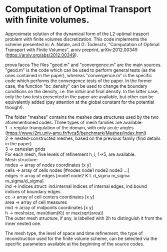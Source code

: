 # Computation of Optimal Transport with finite volumes. 

Approximate solution of the dynamical form of the L2 optimal trasport problem with finite volumes discretization.
This code implements the scheme presented in: A. Natale, and G. Todeschi, "Computation of Optimal 
Transport with Finite Volumes", arxiv preprint, arXiv:2012.00349 (https://arxiv.org/abs/2012.00349).

prova facca
The files "geod.m" and "convergence.m" are the main sources. "geod.m" is the code 
which can be used to perform general tests (as the ones contained in the paper),
whereas "convergence.m" is the specific code which performs the convergence tests
of the paper. In the former case, the function "bc_density" can be used to change
the boundary conditions on the density, i.e. the initial and final density. 
In the latter case, only the two tests presented in the paper are available,
but other can be equivalently added (pay attention at the global constant for
the potential though!).

The folder "meshes" contains the meshes data structures used by the two aforementioned codes.
Three types of mesh families are available: \
1 -> regular triangulation of the domain, with only acute angles
     (https://www.i2m.univ-amu.fr/fvca5/benchmark/Meshes/index.html) \
2 -> nested-constructed meshes, based on the previous family
     (find details in the paper) \
3 -> cartesian grids \
For each mesh, five levels of refinement h_i, 1->5, are available. \
Mesh structure: \
nodes -> array of nodes coordinates [x y] \
cells -> array of cells nodes [#nodes node1 node2 node3 ...] \
edges -> array of edges [node1 node2 K L d_sigma m_sigma m_sigma/d_sigma] \
ind -> indices struct: ind.internal indices of internal edges, ind.bound indices of boundary edges \
cc -> array of cell centers coordinates [x y] \
area -> array of cell measures \
mid -> array of midpoints coordinates [x y] \
h -> meshsize, max(diam(K)) or max(sqrt(area)) \
The outer mesh structure, if any, is labelled with 2h to distinguish it
from the inner nested one.

The mesh type, the level of space and time refinement, the type of reconstruction
used for the finite volume scheme, can be selected via the specific parameters 
available at the beginning of the source codes.

